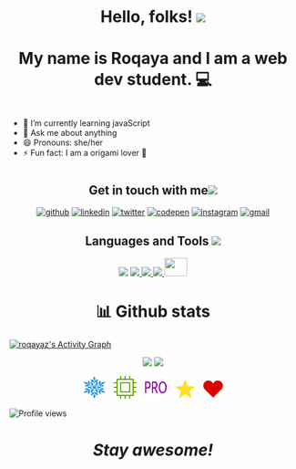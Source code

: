 
<h1 align='center'> Hello, folks! <img src="https://raw.githubusercontent.com/MartinHeinz/MartinHeinz/master/wave.gif" width="30px"></h1>

<h1 align='center'>
My name is Roqaya and I am a web dev student. 💻
</h1>
<h1></h1>


- 🌱 I’m currently learning javaScript 
- 💬 Ask me about anything 
- 😄 Pronouns: she/her 
- ⚡ Fun fact: I am a origami lover 🦩 

<h1></h1>
<h2 align='center' >Get in touch with me<img src='https://raw.githubusercontent.com/ShahriarShafin/ShahriarShafin/main/Assets/handshake.gif' width="100px"></h2>

  
<p align='center' >
<a href='https://www.github.com/roqayaz'><img src='https://cdn.jsdelivr.net/npm/simple-icons@3.0.1/icons/github.svg' alt='github' height='40'></a>  
<a href='https://www.linkedin.com/in/r'><img src='https://cdn.jsdelivr.net/npm/simple-icons@3.0.1/icons/linkedin.svg' alt='linkedin' height='40'></a> 
<a href='https://twitter.com/r'><img src='https://cdn.jsdelivr.net/npm/simple-icons@3.0.1/icons/twitter.svg' alt='twitter' height='40'></a> 
<a href='https://codepen.io/r'><img  src='https://cdn.jsdelivr.net/npm/simple-icons@3.0.1/icons/codepen.svg' alt='codepen' height='40'></a> 
<a href='https://www.instagram.com/roqayaz_'><img src='https://cdn.jsdelivr.net/npm/simple-icons@3.0.1/icons/instagram.svg' alt='instagram' height='40'></a>
<a href='mailto:roqzob@gmail.com'><img src='https://cdn.jsdelivr.net/npm/simple-icons@3.0.1/icons/gmail.svg' alt='gmail' height='40'></a> </p>

<h2 align='center'> Languages and Tools <img src = "https://media2.giphy.com/media/QssGEmpkyEOhBCb7e1/giphy.gif?cid=ecf05e47a0n3gi1bfqntqmob8g9aid1oyj2wr3ds3mg700bl&rid=giphy.gif" width = 32px> </h2>
<p align='center' <a href= https://github.com/claudiadewindt?tab=repositories&q=&type=&language=html&sort= > <img width ='40px' src ='https://raw.githubusercontent.com/rahulbanerjee26/githubAboutMeGenerator/main/icons/html.svg'> </a>
<a href= https://github.com/claudiadewindt?tab=repositories&q=&type=&language=css&sort= > <img width ='40px' src ='https://raw.githubusercontent.com/rahulbanerjee26/githubAboutMeGenerator/main/icons/css.svg'> </a>
<a href= https://github.com/claudiadewindt?tab=repositories&q=&type=&language=javascript&sort= > <img width ='40px' src ='https://raw.githubusercontent.com/rahulbanerjee26/githubAboutMeGenerator/main/icons/javascript.svg'> </a>
<a href= https://github.com/claudiadewindt?tab=repositories&q=&type=&language=git&sort= > <img width ='40px' src ='https://raw.githubusercontent.com/rahulbanerjee26/githubAboutMeGenerator/main/icons/git.svg'> </a>
<img src="https://user-images.githubusercontent.com/674621/71187801-14e60a80-2280-11ea-94c9-e56576f76baf.png" width="40" height="32" />
</p>

  

<!--
[<img src='https://cdn.jsdelivr.net/npm/simple-icons@3.0.1/icons/github.svg' alt='github' height='40'>](https://github.com/roqayaz)
[<img  src='https://cdn.jsdelivr.net/npm/simple-icons@3.0.1/icons/linkedin.svg' alt='linkedin' height='40'>](https://www.linkedin.com/in/r/)  
[<img   src='https://cdn.jsdelivr.net/npm/simple-icons@3.0.1/icons/instagram.svg' alt='instagram' height='40'>](https://www.instagram.com/roqayaz_/)  
[<img   src='https://cdn.jsdelivr.net/npm/simple-icons@3.0.1/icons/twitter.svg' alt='twitter' height='40'>](https://twitter.com/r)  
[<img src='https://cdn.jsdelivr.net/npm/simple-icons@3.0.1/icons/codepen.svg' alt='codepen' height='40'>](https://codepen.io/r)  -->


<h1></h1>
<h1 align='center'>📊 Github stats</h1>

<a href="https://github.com/ashutosh00710/github-readme-activity-graph"><img align='center' alt="roqayaz's Activity Graph" src="https://activity-graph.herokuapp.com/graph?username=roqayaz&bg_color=000000&color=ffa726&line=ffd95b&point=ffc501&hide_border=true" /></a>
<p align='center'><img height="200x" src="https://github-readme-stats.vercel.app/api/top-langs/?username=roqayaz&theme=great-gatsby" />
<img height="200x" src="https://github-readme-stats.vercel.app/api?username=roqayaz&theme=great-gatsby" /></p>
<!-- https://github.com/ashutosh00710/github-readme-activity-graph -->
<!--<a href="https://github.com/ashutosh00710/github-readme-activity-graph"><img align='center' alt="roqayaz's Activity Graph" src="https://activity-graph.herokuapp.com/graph?username=roqayaz&bg_color=1F222E&color=F8D866&line=F85D7F&point=FFFFFF&hide_border=true" /></a>

<p align='center'><a href="https://github.com/anuraghazra/github-readme-stats"><img alt="roqayaz's Github Stats" src="https://github-readme-stats.vercel.app/api/?username=roqayaz&show_icons=true&count_private=true&theme=react&hide_border=true&bg_color=1F222E&title_color=F85D7F&icon_color=F8D866" height="192px"/></a><a href="https://github.com/anuraghazra/github-readme-stats"><img alt="roqayaz's Top Languages" src="https://github-readme-stats.vercel.app/api/top-langs/?username=roqayaz&langs_count=8&layout=compact&theme=react&hide_border=true&bg_color=1F222E&title_color=F85D7F&icon_color=F8D866&hide=Jupyter%20Notebook" height="192px"/></a></p>-->

<!--[![Top Langs](https://github-readme-stats.vercel.app/api/top-langs/?username=roqayaz&theme=great-gatsby)](https://github.com/anuraghazra/github-readme-stats)-->



<!--![Anurag's GitHub stats](https://github-readme-stats.vercel.app/api?username=roqayaz&show_icons=true&theme=great-gatsby)-->



<!--![GitHub streak stats](https://github-readme-streak-stats.herokuapp.com/?user=roqayaz)--> 
<p align='center'><a href='https://archiveprogram.github.com/'><img src='https://raw.githubusercontent.com/acervenky/animated-github-badges/master/assets/acbadge.gif' width='40' height='40'></a> <a href='https://docs.github.com/en/developers'><img src='https://raw.githubusercontent.com/acervenky/animated-github-badges/master/assets/devbadge.gif' width='40' height='40'></a> <a href='https://github.com/pricing'><img src='https://raw.githubusercontent.com/acervenky/animated-github-badges/master/assets/pro.gif' width='40' height='40'></a> <a href='https://stars.github.com/'><img src='https://raw.githubusercontent.com/acervenky/animated-github-badges/master/assets/starbadge.gif' width='35' height='35'></a> <a href='https://docs.github.com/en/github/supporting-the-open-source-community-with-github-sponsors'><img src='https://raw.githubusercontent.com/acervenky/animated-github-badges/master/assets/sponsorbadge.gif' width='35' height='35'></a></p>



![Profile views](https://gpvc.arturio.dev/roqayaz)  





<h1 align='center'><i>Stay awesome!</i></h1>


<!--## &#x1f4c8; GitHub Stats

<a href="https://github.com/MartinHeinz/MartinHeinz">
  <img align="center" src="https://github-readme-stats.vercel.app/api/top-langs/?username=roqayaz&hide=java,html,tex&title_color=ffffff&text_color=c9cacc&icon_color=2bbc8a&bg_color=1d1f21&langs_count=3" />
</a>
<a href="https://github.com/MartinHeinz/MartinHeinz">
  <img align="center" src="https://github-readme-stats.vercel.app/api?username=roqayaz&show_icons=true&line_height=27&count_private=true&title_color=ffffff&text_color=c9cacc&icon_color=2bbc8a&bg_color=1d1f21" alt="Roqayaz's GitHub Stats" />
</a>-->


   
